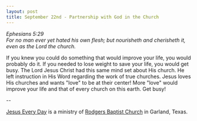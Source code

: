 ```yaml
---
layout: post
title: September 22nd - Partnership with God in the Church
---
```


_Ephesians 5:29  
For no man ever yet hated his own flesh; but nourisheth and
cherisheth it, even as the Lord the church._

If you knew you could do something that would improve your life,
you would probably do it. If you needed to lose weight to save your
life, you would get busy. The Lord Jesus Christ had this same mind
set about His church. He left instruction in His Word regarding the
work of true churches. Jesus loves His churches and wants "love" to
be at their center! More "love" would improve your life and that of
every church on this earth. Get busy!

 --

<a href=http://jesuseveryday.net>Jesus Every Day</a> is a ministry of <a href=http://rodgersbaptist.net>Rodgers Baptist Church</a> in Garland, Texas.
